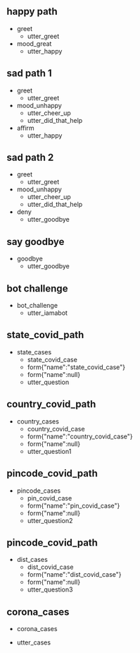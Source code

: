## happy path
* greet
  - utter_greet
* mood_great
  - utter_happy

## sad path 1
* greet
  - utter_greet
* mood_unhappy
  - utter_cheer_up
  - utter_did_that_help
* affirm
  - utter_happy

## sad path 2
* greet
  - utter_greet
* mood_unhappy
  - utter_cheer_up
  - utter_did_that_help
* deny
  - utter_goodbye

## say goodbye
* goodbye
  - utter_goodbye

## bot challenge
* bot_challenge
  - utter_iamabot

## state_covid_path
* state_cases
  - state_covid_case
  - form{"name":"state_covid_case"}
  - form{"name":null}
  - utter_question
 
## country_covid_path
* country_cases
  - country_covid_case
  - form{"name":"country_covid_case"}
  - form{"name":null}
  - utter_question1
 
## pincode_covid_path
* pincode_cases
  - pin_covid_case
  - form{"name":"pin_covid_case"}
  - form{"name":null}
  - utter_question2
 
## pincode_covid_path
* dist_cases
  - dist_covid_case
  - form{"name":"dist_covid_case"}
  - form{"name":null}
  - utter_question3
 
 ## corona_cases
 * corona_cases
  - utter_cases